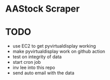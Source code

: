 # AAStock Scraper

# TODO
- use EC2 to get pyvirtualdisplay working
- make pyvirtualdisplay work on github action
- test on integrity of data
- start cron job
- inv lee into this repo
- send auto email with the data